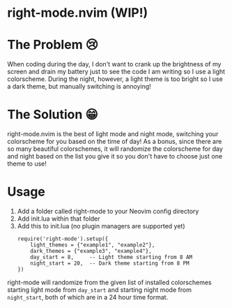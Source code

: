 # right-mode.nvim (WIP!)

# The Problem 😢
When coding during the day, I don't want to crank up the brightness of my screen and drain my battery just to see the code I am writing so I use a light colorscheme. During the night, however, a light theme is too bright so I use a dark theme, but manually switching is annoying!

# The Solution 😁
right-mode.nvim is the best of light mode and night mode, switching your colorscheme for you based on the time of day! As a bonus, since there are so many beautiful colorschemes, it will randomize the colorscheme for day and night based on the list you give it so you don't have to choose just one theme to use!

# Usage
1. Add a folder called right-mode to your Neovim config directory
2. Add init.lua within that folder
3. Add this to init.lua (no plugin managers are supported yet)
	```
	require('right-mode').setup({
	    light_themes = {"example1", "example2"},
	    dark_themes = {"example3", "example4"},
	    day_start = 8,     -- Light theme starting from 8 AM
	    night_start = 20,  -- Dark theme starting from 8 PM
	})
	```
right-mode will randomize from the given list of installed colorschemes starting light mode from ``day_start`` and starting night mode from ``night_start``, both of which are in a 24 hour time format.
